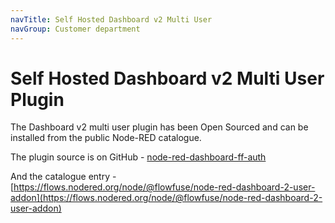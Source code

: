 ```yaml
---
navTitle: Self Hosted Dashboard v2 Multi User
navGroup: Customer department
---
```


# Self Hosted Dashboard v2 Multi User Plugin

The Dashboard v2 multi user plugin has been Open Sourced and can 
be installed from the public Node-RED catalogue.

The plugin source is on GitHub - [node-red-dashboard-ff-auth](https://github.com/FlowFuse/node-red-dashboard-ff-auth)

And the catalogue entry - [https://flows.nodered.org/node/@flowfuse/node-red-dashboard-2-user-addon](https://flows.nodered.org/node/@flowfuse/node-red-dashboard-2-user-addon)

